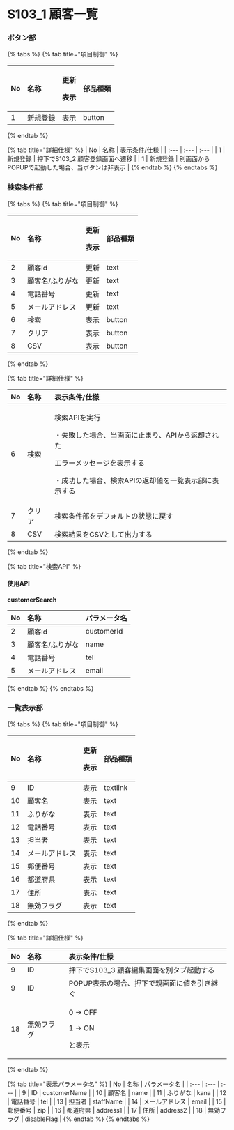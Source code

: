 # S103\_1 顧客一覧

### ボタン部

{% tabs %}
{% tab title="項目制御" %}
<table>
  <thead>
    <tr>
      <th style="text-align:left">No</th>
      <th style="text-align:left">名称</th>
      <th style="text-align:left">
        <p>更新</p>
        <p>表示</p>
      </th>
      <th style="text-align:left">部品種類</th>
    </tr>
  </thead>
  <tbody>
    <tr>
      <td style="text-align:left">1</td>
      <td style="text-align:left">新規登録</td>
      <td style="text-align:left">表示</td>
      <td style="text-align:left">button</td>
    </tr>
  </tbody>
</table>
{% endtab %}

{% tab title="詳細仕様" %}
| No | 名称 | 表示条件/仕様 |
| :--- | :--- | :--- |
| 1 | 新規登録 | 押下でS103\_2 顧客登録画面へ遷移 |
| 1 | 新規登録 | 別画面からPOPUPで起動した場合、当ボタンは非表示 |
{% endtab %}
{% endtabs %}

### 検索条件部

{% tabs %}
{% tab title="項目制御" %}
<table>
  <thead>
    <tr>
      <th style="text-align:left">No</th>
      <th style="text-align:left">名称</th>
      <th style="text-align:left">
        <p>更新</p>
        <p>表示</p>
      </th>
      <th style="text-align:left">部品種類</th>
    </tr>
  </thead>
  <tbody>
    <tr>
      <td style="text-align:left">2</td>
      <td style="text-align:left">顧客id</td>
      <td style="text-align:left">更新</td>
      <td style="text-align:left">text</td>
    </tr>
    <tr>
      <td style="text-align:left">3</td>
      <td style="text-align:left">顧客名/ふりがな</td>
      <td style="text-align:left">更新</td>
      <td style="text-align:left">text</td>
    </tr>
    <tr>
      <td style="text-align:left">4</td>
      <td style="text-align:left">電話番号</td>
      <td style="text-align:left">更新</td>
      <td style="text-align:left">text</td>
    </tr>
    <tr>
      <td style="text-align:left">5</td>
      <td style="text-align:left">メールアドレス</td>
      <td style="text-align:left">更新</td>
      <td style="text-align:left">text</td>
    </tr>
    <tr>
      <td style="text-align:left">6</td>
      <td style="text-align:left">検索</td>
      <td style="text-align:left">表示</td>
      <td style="text-align:left">button</td>
    </tr>
    <tr>
      <td style="text-align:left">7</td>
      <td style="text-align:left">クリア</td>
      <td style="text-align:left">表示</td>
      <td style="text-align:left">button</td>
    </tr>
    <tr>
      <td style="text-align:left">8</td>
      <td style="text-align:left">CSV</td>
      <td style="text-align:left">表示</td>
      <td style="text-align:left">button</td>
    </tr>
  </tbody>
</table>
{% endtab %}

{% tab title="詳細仕様" %}
<table>
  <thead>
    <tr>
      <th style="text-align:left">No</th>
      <th style="text-align:left">名称</th>
      <th style="text-align:left">表示条件/仕様</th>
    </tr>
  </thead>
  <tbody>
    <tr>
      <td style="text-align:left">6</td>
      <td style="text-align:left">検索</td>
      <td style="text-align:left">
        <p>検索APIを実行</p>
        <p>・失敗した場合、当画面に止まり、APIから返却された</p>
        <p>エラーメッセージを表示する</p>
        <p>・成功した場合、検索APIの返却値を一覧表示部に表示する</p>
      </td>
    </tr>
    <tr>
      <td style="text-align:left">7</td>
      <td style="text-align:left">クリア</td>
      <td style="text-align:left">検索条件部をデフォルトの状態に戻す</td>
    </tr>
    <tr>
      <td style="text-align:left">8</td>
      <td style="text-align:left">CSV</td>
      <td style="text-align:left">検索結果をCSVとして出力する</td>
    </tr>
  </tbody>
</table>
{% endtab %}

{% tab title="検索API" %}
#### 使用API

**customerSearch**

| **No** | 名称 | パラメータ名 |
| :--- | :--- | :--- |
| 2 | 顧客id | customerId |
| 3 | 顧客名/ふりがな | name |
| 4 | 電話番号 | tel |
| 5 | メールアドレス | email |
{% endtab %}
{% endtabs %}

### 一覧表示部

{% tabs %}
{% tab title="項目制御" %}
<table>
  <thead>
    <tr>
      <th style="text-align:left">No</th>
      <th style="text-align:left">名称</th>
      <th style="text-align:left">
        <p>更新</p>
        <p>表示</p>
      </th>
      <th style="text-align:left">部品種類</th>
    </tr>
  </thead>
  <tbody>
    <tr>
      <td style="text-align:left">9</td>
      <td style="text-align:left">ID</td>
      <td style="text-align:left">表示</td>
      <td style="text-align:left">textlink</td>
    </tr>
    <tr>
      <td style="text-align:left">10</td>
      <td style="text-align:left">顧客名</td>
      <td style="text-align:left">表示</td>
      <td style="text-align:left">text</td>
    </tr>
    <tr>
      <td style="text-align:left">11</td>
      <td style="text-align:left">ふりがな</td>
      <td style="text-align:left">表示</td>
      <td style="text-align:left">text</td>
    </tr>
    <tr>
      <td style="text-align:left">12</td>
      <td style="text-align:left">電話番号</td>
      <td style="text-align:left">表示</td>
      <td style="text-align:left">text</td>
    </tr>
    <tr>
      <td style="text-align:left">13</td>
      <td style="text-align:left">担当者</td>
      <td style="text-align:left">表示</td>
      <td style="text-align:left">text</td>
    </tr>
    <tr>
      <td style="text-align:left">14</td>
      <td style="text-align:left">メールアドレス</td>
      <td style="text-align:left">表示</td>
      <td style="text-align:left">text</td>
    </tr>
    <tr>
      <td style="text-align:left">15</td>
      <td style="text-align:left">郵便番号</td>
      <td style="text-align:left">表示</td>
      <td style="text-align:left">text</td>
    </tr>
    <tr>
      <td style="text-align:left">16</td>
      <td style="text-align:left">都道府県</td>
      <td style="text-align:left">表示</td>
      <td style="text-align:left">text</td>
    </tr>
    <tr>
      <td style="text-align:left">17</td>
      <td style="text-align:left">住所</td>
      <td style="text-align:left">表示</td>
      <td style="text-align:left">text</td>
    </tr>
    <tr>
      <td style="text-align:left">18</td>
      <td style="text-align:left">無効フラグ</td>
      <td style="text-align:left">表示</td>
      <td style="text-align:left">text</td>
    </tr>
  </tbody>
</table>
{% endtab %}

{% tab title="詳細仕様" %}
<table>
  <thead>
    <tr>
      <th style="text-align:left">No</th>
      <th style="text-align:left">名称</th>
      <th style="text-align:left">表示条件/仕様</th>
    </tr>
  </thead>
  <tbody>
    <tr>
      <td style="text-align:left">9</td>
      <td style="text-align:left">ID</td>
      <td style="text-align:left">押下でS103_3 顧客編集画面を別タブ起動する</td>
    </tr>
    <tr>
      <td style="text-align:left">9</td>
      <td style="text-align:left">ID</td>
      <td style="text-align:left">POPUP表示の場合、押下で親画面に値を引き継ぐ</td>
    </tr>
    <tr>
      <td style="text-align:left">18</td>
      <td style="text-align:left">無効フラグ</td>
      <td style="text-align:left">
        <p>0 -> OFF</p>
        <p>1 -> ON</p>
        <p>と表示</p>
      </td>
    </tr>
  </tbody>
</table>
{% endtab %}

{% tab title="表示パラメータ名" %}
| No | 名称 | パラメータ名 |
| :--- | :--- | :--- |
| 9 | ID | customerName |
| 10 | 顧客名 | name |
| 11 | ふりがな | kana |
| 12 | 電話番号 | tel |
| 13 | 担当者 | staffName |
| 14 | メールアドレス | email |
| 15 | 郵便番号 | zip |
| 16 | 都道府県 | address1 |
| 17 | 住所 | address2 |
| 18 | 無効フラグ | disableFlag |
{% endtab %}
{% endtabs %}



